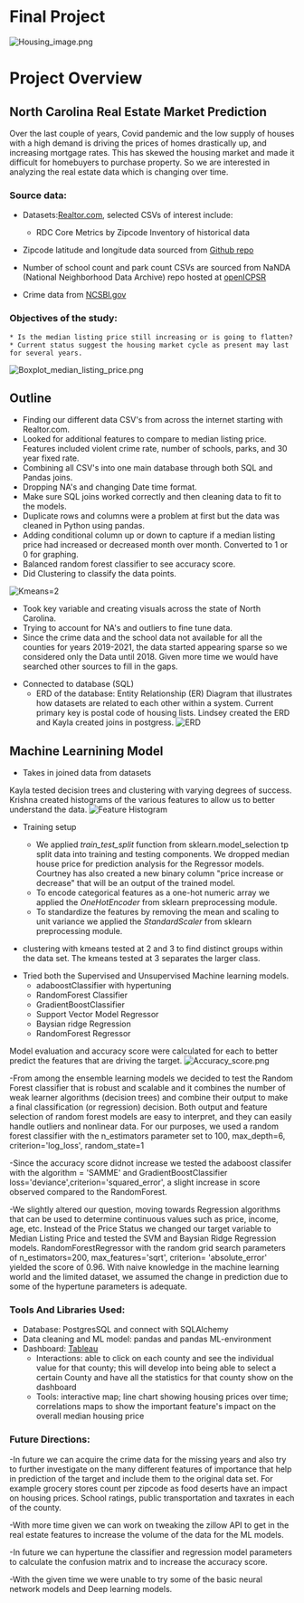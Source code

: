 
# Final Project
![Housing_image.png](https://github.com/ksommerdorf/FinalProject/blob/main/images/Housing_image.png)


# Project Overview

## North Carolina Real Estate Market Prediction 

Over the last couple of years, Covid pandemic and the low supply of houses with a high demand is driving the prices of homes drastically up, and increasing mortgage rates. This has skewed the housing market and made it difficult for homebuyers to purchase property. So we are interested in analyzing the real estate data which is changing over time.

### Source data: 

- Datasets:[Realtor.com](https://www.realtor.com/research/data/), selected CSVs of interest include:
    
    * RDC Core Metrics by Zipcode Inventory of historical data
    
- Zipcode latitude and longitude data sourced from [Github repo](https://github.com/midwire/free_zipcode_data/blob/5f831e3918488751a701b583a419ca3e1d44d93f/all_us_zipcodes.csv)
    
- Number of school count and park count CSVs are sourced from NaNDA (National Neighborhood Data Archive) repo hosted at [openICPSR](https://nanda.isr.umich.edu/data/)

- Crime data from [NCSBI.gov](https://www.ncsbi.gov/)

### Objectives of the study:
    * Is the median listing price still increasing or is going to flatten? 
    * Current status suggest the housing market cycle as present may last for several years.
    
![Boxplot_median_listing_price.png](https://github.com/ksommerdorf/FinalProject/blob/main/images/Boxplot_median_listing_price.png)
## Outline
   * Finding our different data CSV's from across the internet starting with Realtor.com. 
   * Looked for additional features to compare to median listing price. Features included violent crime rate, number of schools, parks, and 30 year fixed rate. 
   * Combining all CSV's into one main database through both SQL and Pandas joins. 
   * Dropping NA's and changing Date time format. 
   * Make sure SQL joins worked correctly and then cleaning data to fit to the models. 
   * Duplicate rows and columns were a problem at first but the data was cleaned in Python using pandas.
   * Adding conditional column up or down to capture if a median listing price had increased or decreased month over month. Converted to 1 or 0 for graphing.
   * Balanced random forest classifier to see accuracy score.
   * Did Clustering to classify the data points.
   
![Kmeans=2](https://github.com/ksommerdorf/FinalProject/blob/6731844bf8bfa161e4dd18a9d2b4fbedf2e0d05e/images/FP_clusters_k2.PNG)


   * Took key variable and creating visuals across the state of North Carolina.
   * Trying to account for NA's and outliers to fine tune data. 
   * Since the crime data and the school data not available for all the counties for years 2019-2021, the data started appearing sparse so we considered only the Data until 2018. Given more time we would have searched other sources to fill in the gaps.
   

- Connected to database (SQL)
    *  ERD of the database: Entity Relationship (ER) Diagram that 
            illustrates how datasets are related to each other within a system. 
            Current primary key is postal code of housing lists. Lindsey created the ERD and Kayla created joins in postgress.
            ![ERD](https://github.com/ksommerdorf/FinalProject/blob/Lindsey/ERD.png)
            
## Machine Learnining Model
- Takes in joined data from datasets 

Kayla tested decision trees and clustering with varying degrees of success. Krishna created histograms of the various features to allow us to better understand the data.
![Feature Histogram](https://github.com/ksommerdorf/FinalProject/blob/main/images/Histogram_features.png)

* Training setup 
    - We applied *train_test_split* function from sklearn.model_selection tp split data into training and testing components.  We dropped median house price for prediction analysis for the Regressor models.  Courtney has also created a new binary column "price increase or decrease" that will be an output of the trained model. 
    - To encode categorical features as a one-hot numeric array we applied the *OneHotEncoder* from sklearn preprocessing module.
    - To standardize the features by removing the mean and scaling to unit variance we applied the *StandardScaler* from sklearn preprocessing module.

   
* clustering with kmeans tested at 2 and 3 to find distinct groups within the data set. The kmeans tested at 3 separates the larger class.


- Tried both the Supervised and Unsupervised Machine learning models.
  * adaboostClassifier with hypertuning
  * RandomForest Classifier 
  * GradientBoostClassifier
  * Support Vector Model Regressor
  * Baysian ridge Regression
  * RandomForest Regressor


Model evaluation and accuracy score were calculated for each to better predict the features that are driving the target.
![Accuracy_score.png](https://github.com/ksommerdorf/FinalProject/blob/main/images/Accuracy_score_final.png)

-From among the  ensemble learning models we decided to test the Random Forest classifier  that is robust and scalable and it combines the number of weak learner algorithms (decision trees) and combine their output to make a final classification (or regression) decision. 
Both output and feature selection of random forest models are easy to interpret, and they can easily handle outliers and nonlinear data.
For our purposes, we used a random forest classifier with the n_estimators parameter set to 100, max_depth=6, criterion='log_loss', random_state=1

-Since the accuracy score didnot increase we tested the adaboost classifer with the algorithm = 'SAMME' and GradientBoostClassifier loss='deviance',criterion='squared_error', a slight increase in score observed compared to the RandomForest.

-We slightly altered our question, moving towards Regression algorithms that can be  used to determine continuous values such as price, income, age, etc.
Instead of the Price Status we changed our target variable to Median Listing Price and tested the SVM and Baysian Ridge Regression models. RandomForestRegressor with the random grid search parameters of n_estimators=200, max_features='sqrt', criterion= 'absolute_error' yielded the score of 0.96. With naive knowledge in the machine learning world and the limited dataset, we assumed the change in prediction due to some of the hypertune parameters is adequate.



### Tools And Libraries Used:

- Database: PostgresSQL and connect with SQLAlchemy
- Data cleaning and ML model: pandas and pandas ML-environment
- Dashboard: [Tableau](https://public.tableau.com/app/profile/kayla.sommerdorf/viz/RealEstateProject_16586455498320/Countydata)
   * Interactions: able to click on each county and see the individual value for that county; this will develop into being able to select a certain County and have all the statistics for that county show on the dashboard
   * Tools: interactive map; line chart showing housing prices over time; correlations maps to show the important feature's impact on the overall median housing price
   

### Future Directions:

-In future we can acquire the crime data for the missing years and also try to further investigate on the many different features of importance that help in prediction of the target and include them to the original data set. For example grocery stores count per zipcode as food deserts have an impact on housing prices. School ratings, public transportation and taxrates in each of the county.

-With more time given we can work on tweaking the zillow API to get in the real estate features to increase the volume of the data for the ML models.

-In future we can hypertune the classifier and regression model parameters to calculate the confusion matrix and to increase the accuracy score.

-With the given time we were unable to try some of the basic neural network models and Deep learning models. 
